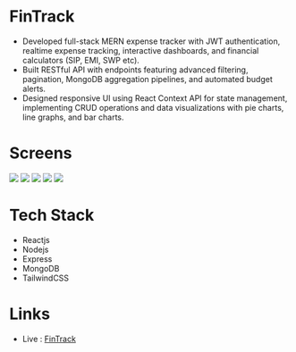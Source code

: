 # FinTrack

- Developed full-stack MERN expense tracker with JWT authentication, realtime expense tracking, interactive dashboards, and financial calculators (SIP, EMI, SWP etc).
- Built RESTful API with endpoints featuring advanced filtering, pagination, MongoDB aggregation pipelines, and automated budget alerts.
- Designed responsive UI using React Context API for state management, implementing CRUD operations and data visualizations with pie charts, line graphs, and bar charts.

# Screens

![](https://res.cloudinary.com/dgqnvrab1/image/upload/v1759644528/Screenshots/Screenshot_65_crmcmh.png)
![](https://res.cloudinary.com/dgqnvrab1/image/upload/v1759644527/Screenshots/Screenshot_66_gx8u9v.png)
![](https://res.cloudinary.com/dgqnvrab1/image/upload/v1759644528/Screenshots/Screenshot_67_w1ycb0.png)
![](https://res.cloudinary.com/dgqnvrab1/image/upload/v1759644528/Screenshots/Screenshot_68_ita9kc.png)
![](https://res.cloudinary.com/dgqnvrab1/image/upload/v1759644528/Screenshots/Screenshot_69_iw2zkf.png)

# Tech Stack

- Reactjs
- Nodejs
- Express
- MongoDB
- TailwindCSS

# Links

- Live : [FinTrack](https://fin-track-one-umber.vercel.app/)
